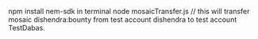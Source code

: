 npm install nem-sdk
in terminal node mosaicTransfer.js // this will transfer mosaic dishendra:bounty from test account dishendra to test account TestDabas.

